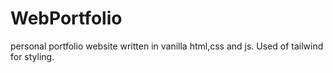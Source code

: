 # WebPortfolio

personal portfolio website written in vanilla html,css and js. Used of tailwind for styling.
